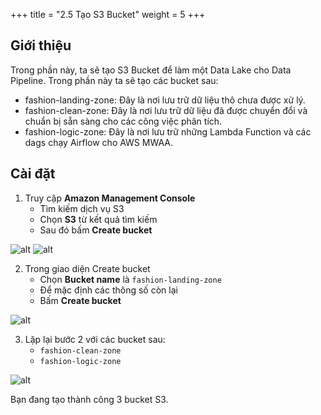 +++
title = "2.5 Tạo S3 Bucket"
weight = 5
+++

## Giới thiệu
Trong phần này, ta sẽ tạo S3 Bucket để làm một Data Lake cho Data Pipeline. 
Trong phần này ta sẽ tạo các bucket sau:
- fashion-landing-zone: Đây là nơi lưu trữ dữ liệu thô chưa được xử lý.
- fashion-clean-zone: Đây là nơi lưu trữ dữ liệu đã được chuyển đổi và chuẩn bị sẵn sàng cho các công việc phân tích.
- fashion-logic-zone: Đây là nơi lưu trữ những Lambda Function và các dags chạy Airflow cho AWS MWAA.

## Cài đặt
1. Truy cập **Amazon Management Console**
    - Tìm kiếm dịch vụ S3
    - Chọn **S3** từ kết quả tìm kiếm
    - Sau đó bấm **Create bucket**

![alt](/images/preparation/s3-1.png)
![alt](/images/preparation/s3-2.png)

2. Trong giao diện Create bucket
    - Chọn **Bucket name** là `fashion-landing-zone`
    - Để mặc định các thông số còn lại
    - Bấm **Create bucket**

![alt](/images/preparation/s3-3.png)

3. Lặp lại bước 2 với các bucket sau:
    - `fashion-clean-zone`
    - `fashion-logic-zone`

![alt](/images/preparation/s3-4.png)

Bạn đang tạo thành công 3 bucket S3.